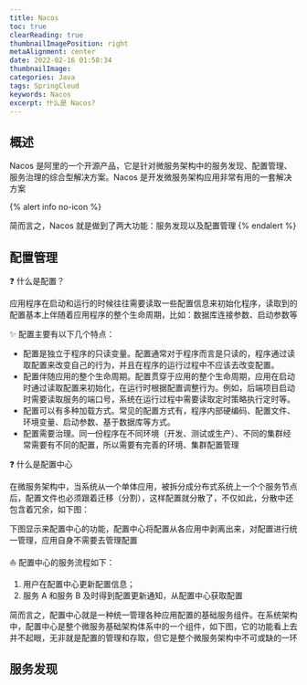 ```yaml
---
title: Nacos
toc: true
clearReading: true
thumbnailImagePosition: right
metaAlignment: center
date: 2022-02-16 01:58:34
thumbnailImage:
categories: Java
tags: SpringCloud
keywords: Nacos
excerpt: 什么是 Nacos? 
---
```

<!-- toc -->

## 概述

Nacos 是阿里的一个开源产品，它是针对微服务架构中的服务发现、配置管理、服务治理的综合型解决方案。Nacos 是开发微服务架构应用非常有用的一套解决方案

{% alert info no-icon %}

简而言之，Nacos 就是做到了两大功能：服务发现以及配置管理
{% endalert %}
                                                                                                           
## 配置管理

:question: 什么是配置？

应用程序在启动和运行的时候往往需要读取一些配置信息来初始化程序，读取到的配置基本上伴随着应用程序的整个生命周期，比如：数据库连接参数、启动参数等

:sparkles: 配置主要有以下几个特点：

- 配置是独立于程序的只读变量。配置通常对于程序而言是只读的，程序通过读取配置来改变自己的行为，并且在程序的运行过程中不应该去改变配置。
- 配置伴随应用的整个生命周期。配置贯穿于应用的整个生命周期，应用在启动时通过读取配置来初始化，在运行时根据配置调整行为。例如，后端项目启动时需要读取服务的端口号，系统在运行过程中需要读取定时策略执行定时等。
- 配置可以有多种加载方式。常见的配置方式有，程序内部硬编码、配置文件、环境变量、启动参数、基于数据库等方式。
- 配置需要治理。同一份程序在不同环境（开发、测试或生产）、不同的集群经常需要有不同的配置，所以需要有完善的环境、集群配置管理

:question: 什么是配置中心

在微服务架构中，当系统从一个单体应用，被拆分成分布式系统上一个个服务节点后，配置文件也必须跟着迁移（分割），这样配置就分散了，不仅如此，分散中还包含着冗余，如下图：



下图显示来配置中心的功能，配置中心将配置从各应用中剥离出来，对配置进行统一管理，应用自身不需要去管理配置

 

:boat: 配置中心的服务流程如下：

1. 用户在配置中心更新配置信息；
2. 服务 A 和服务 B 及时得到配置更新通知，从配置中心获取配置

简而言之，配置中心就是一种统一管理各种应用配置的基础服务组件。在系统架构中，配置中心是整个微服务基础架构体系中的一个组件，如下图，它的功能看上去并不起眼，无非就是配置的管理和存取，但它是整个微服务架构中不可或缺的一环

## 服务发现
